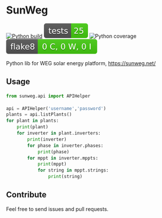# SunWeg

[![Python build](https://github.com/rokam/sunweg/actions/workflows/python-build.yml/badge.svg)](https://github.com/rokam/sunweg/actions/workflows/python-build.yml)
![Python tests](https://raw.githubusercontent.com/rokam/sunweg/badges/tests.svg?12334)
![Python coverage](https://raw.githubusercontent.com/rokam/sunweg/badges/coverage.svg?12334)
![Python fake8](https://raw.githubusercontent.com/rokam/sunweg/badges/flake8.svg?12334)

Python lib for WEG solar energy platform, https://sunweg.net/

## Usage

``` python
from sunweg.api import APIHelper

api = APIHelper('username','password')
plants = api.listPlants()
for plant in plants:
    print(plant)
    for inverter in plant.inverters:
        print(inverter)
        for phase in inverter.phases:
            print(phase)
        for mppt in inverter.mppts:
            print(mppt)
            for string in mppt.strings:
                print(string)
```

## Contribute

Feel free to send issues and pull requests.
